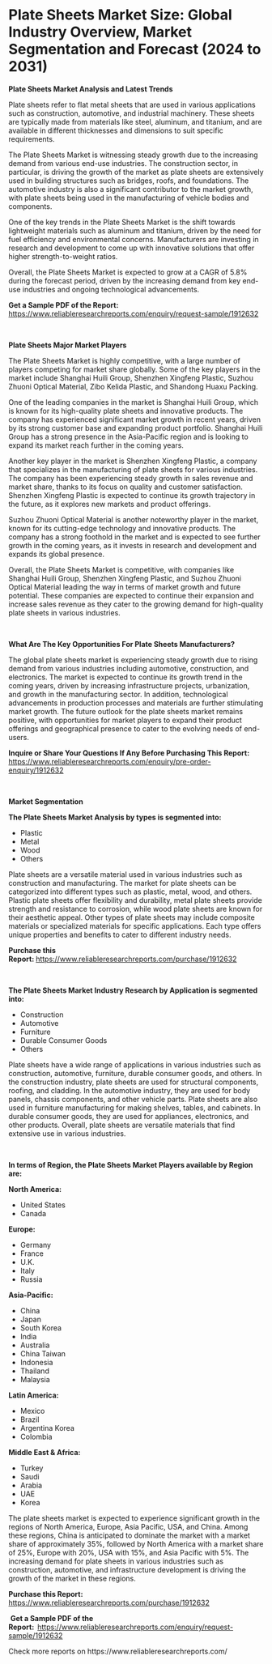 <p><h1>Plate Sheets Market Size: Global Industry Overview, Market Segmentation and Forecast (2024 to 2031)</h1></p><p><strong>Plate Sheets Market Analysis and Latest Trends</strong></p>
<p><p>Plate sheets refer to flat metal sheets that are used in various applications such as construction, automotive, and industrial machinery. These sheets are typically made from materials like steel, aluminum, and titanium, and are available in different thicknesses and dimensions to suit specific requirements.</p><p>The Plate Sheets Market is witnessing steady growth due to the increasing demand from various end-use industries. The construction sector, in particular, is driving the growth of the market as plate sheets are extensively used in building structures such as bridges, roofs, and foundations. The automotive industry is also a significant contributor to the market growth, with plate sheets being used in the manufacturing of vehicle bodies and components.</p><p>One of the key trends in the Plate Sheets Market is the shift towards lightweight materials such as aluminum and titanium, driven by the need for fuel efficiency and environmental concerns. Manufacturers are investing in research and development to come up with innovative solutions that offer higher strength-to-weight ratios.</p><p>Overall, the Plate Sheets Market is expected to grow at a CAGR of 5.8% during the forecast period, driven by the increasing demand from key end-use industries and ongoing technological advancements.</p></p>
<p><strong>Get a Sample PDF of the Report:&nbsp;</strong> <a href="https://www.reliableresearchreports.com/enquiry/request-sample/1912632">https://www.reliableresearchreports.com/enquiry/request-sample/1912632</a></p>
<p>&nbsp;</p>
<p><strong>Plate Sheets Major Market Players</strong></p>
<p><p>The Plate Sheets Market is highly competitive, with a large number of players competing for market share globally. Some of the key players in the market include Shanghai Huili Group, Shenzhen Xingfeng Plastic, Suzhou Zhuoni Optical Material, Zibo Kelida Plastic, and Shandong Huaxu Packing.</p><p>One of the leading companies in the market is Shanghai Huili Group, which is known for its high-quality plate sheets and innovative products. The company has experienced significant market growth in recent years, driven by its strong customer base and expanding product portfolio. Shanghai Huili Group has a strong presence in the Asia-Pacific region and is looking to expand its market reach further in the coming years.</p><p>Another key player in the market is Shenzhen Xingfeng Plastic, a company that specializes in the manufacturing of plate sheets for various industries. The company has been experiencing steady growth in sales revenue and market share, thanks to its focus on quality and customer satisfaction. Shenzhen Xingfeng Plastic is expected to continue its growth trajectory in the future, as it explores new markets and product offerings.</p><p>Suzhou Zhuoni Optical Material is another noteworthy player in the market, known for its cutting-edge technology and innovative products. The company has a strong foothold in the market and is expected to see further growth in the coming years, as it invests in research and development and expands its global presence.</p><p>Overall, the Plate Sheets Market is competitive, with companies like Shanghai Huili Group, Shenzhen Xingfeng Plastic, and Suzhou Zhuoni Optical Material leading the way in terms of market growth and future potential. These companies are expected to continue their expansion and increase sales revenue as they cater to the growing demand for high-quality plate sheets in various industries.</p></p>
<p>&nbsp;</p>
<p><strong>What Are The Key Opportunities For Plate Sheets Manufacturers?</strong></p>
<p><p>The global plate sheets market is experiencing steady growth due to rising demand from various industries including automotive, construction, and electronics. The market is expected to continue its growth trend in the coming years, driven by increasing infrastructure projects, urbanization, and growth in the manufacturing sector. In addition, technological advancements in production processes and materials are further stimulating market growth. The future outlook for the plate sheets market remains positive, with opportunities for market players to expand their product offerings and geographical presence to cater to the evolving needs of end-users.</p></p>
<p><strong>Inquire or Share Your Questions If Any Before Purchasing This Report:</strong> <a href="https://www.reliableresearchreports.com/enquiry/pre-order-enquiry/1912632">https://www.reliableresearchreports.com/enquiry/pre-order-enquiry/1912632</a></p>
<p>&nbsp;</p>
<p><strong>Market Segmentation</strong></p>
<p><strong>The Plate Sheets Market Analysis by types is segmented into:</strong></p>
<p><ul><li>Plastic</li><li>Metal</li><li>Wood</li><li>Others</li></ul></p>
<p><p>Plate sheets are a versatile material used in various industries such as construction and manufacturing. The market for plate sheets can be categorized into different types such as plastic, metal, wood, and others. Plastic plate sheets offer flexibility and durability, metal plate sheets provide strength and resistance to corrosion, while wood plate sheets are known for their aesthetic appeal. Other types of plate sheets may include composite materials or specialized materials for specific applications. Each type offers unique properties and benefits to cater to different industry needs.</p></p>
<p><strong>Purchase this Report:&nbsp;</strong><a href="https://www.reliableresearchreports.com/purchase/1912632">https://www.reliableresearchreports.com/purchase/1912632</a></p>
<p>&nbsp;</p>
<p><strong>The Plate Sheets Market Industry Research by Application is segmented into:</strong></p>
<p><ul><li>Construction</li><li>Automotive</li><li>Furniture</li><li>Durable Consumer Goods</li><li>Others</li></ul></p>
<p><p>Plate sheets have a wide range of applications in various industries such as construction, automotive, furniture, durable consumer goods, and others. In the construction industry, plate sheets are used for structural components, roofing, and cladding. In the automotive industry, they are used for body panels, chassis components, and other vehicle parts. Plate sheets are also used in furniture manufacturing for making shelves, tables, and cabinets. In durable consumer goods, they are used for appliances, electronics, and other products. Overall, plate sheets are versatile materials that find extensive use in various industries.</p></p>
<p>&nbsp;</p>
<p><strong>In terms of Region, the Plate Sheets Market Players available by Region are:</strong></p>
<p>
    <p> <strong> North America: </strong>
        <ul>
            <li>United States</li>
            <li>Canada</li>
        </ul>
        </p> 
    <p> <strong> Europe: </strong>
        <ul>
            <li>Germany</li>
            <li>France</li>
            <li>U.K.</li>
            <li>Italy</li>
            <li>Russia</li>
        </ul>
        </p> 
    <p> <strong> Asia-Pacific: </strong>
        <ul>
            <li>China</li>
            <li>Japan</li>
            <li>South Korea</li>
            <li>India</li>
            <li>Australia</li>
            <li>China Taiwan</li>
            <li>Indonesia</li>
            <li>Thailand</li>
            <li>Malaysia</li>
        </ul>
        </p> 
    <p> <strong> Latin America: </strong>
        <ul>
            <li>Mexico</li>
            <li>Brazil</li>
            <li>Argentina Korea</li>
            <li>Colombia</li>
        </ul>
        </p> 
    <p> <strong> Middle East & Africa: </strong>
        <ul>
            <li>Turkey</li>
            <li>Saudi</li>
            <li>Arabia</li>
            <li>UAE</li>
            <li>Korea</li>
        </ul>
    </p>
    </p>
<p><p>The plate sheets market is expected to experience significant growth in the regions of North America, Europe, Asia Pacific, USA, and China. Among these regions, China is anticipated to dominate the market with a market share of approximately 35%, followed by North America with a market share of 25%, Europe with 20%, USA with 15%, and Asia Pacific with 5%. The increasing demand for plate sheets in various industries such as construction, automotive, and infrastructure development is driving the growth of the market in these regions.</p></p>
<p><strong>Purchase this Report: </strong><a href="https://www.reliableresearchreports.com/purchase/1912632">https://www.reliableresearchreports.com/purchase/1912632</a></p>
<p>&nbsp;<strong>Get a Sample PDF of the Report:&nbsp;&nbsp;</strong><a href="https://www.reliableresearchreports.com/enquiry/request-sample/1912632">https://www.reliableresearchreports.com/enquiry/request-sample/1912632</a></p>
<p><strong></strong></p>
<p>Check more reports on https://www.reliableresearchreports.com/</p>